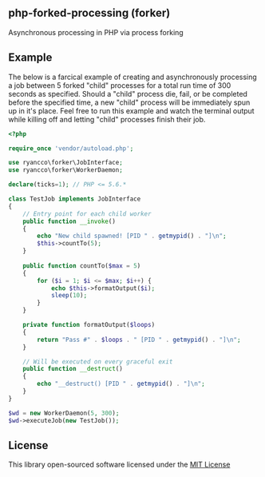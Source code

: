 ## php-forked-processing (forker)
Asynchronous processing in PHP via process forking

## Example
The below is a farcical example of creating and asynchronously processing a job between 5 forked "child" processes for a total run time of 300 seconds as specified. Should a "child" process die, fail, or be completed before the specified time, a new "child" process will be immediately spun up in it's place. Feel free to run this example and watch the terminal output while killing off and letting "child" processes finish their job.

```php
<?php

require_once 'vendor/autoload.php';

use ryancco\forker\JobInterface;
use ryancco\forker\WorkerDaemon;

declare(ticks=1); // PHP <= 5.6.*

class TestJob implements JobInterface
{
    // Entry point for each child worker
    public function __invoke()
    {
        echo "New child spawned! [PID " . getmypid() . "]\n";
        $this->countTo(5);
    }
    
    public function countTo($max = 5)
    {
        for ($i = 1; $i <= $max; $i++) {
            echo $this->formatOutput($i);
            sleep(10);
        }
    }

    private function formatOutput($loops)
    {
        return "Pass #" . $loops . " [PID " . getmypid() . "]\n";
    }

    // Will be executed on every graceful exit
    public function __destruct()
    {
        echo "__destruct() [PID " . getmypid() . "]\n";
    }
}

$wd = new WorkerDaemon(5, 300);
$wd->executeJob(new TestJob());
```

## License
This library open-sourced software licensed under the [MIT License](http://opensource.org/licenses/MIT)
